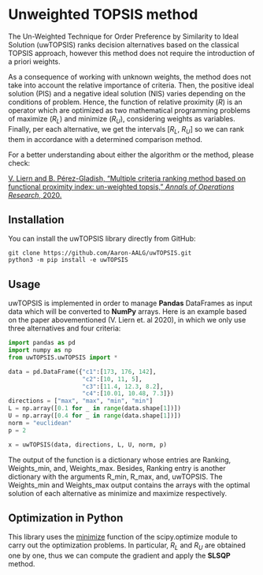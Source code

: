 # Unweighted TOPSIS method

The Un-Weighted Technique for Order Preference by Similarity to Ideal Solution (uwTOPSIS) ranks decision alternatives based on the classical TOPSIS approach, however this method does not require the introduction of a priori weights.

As a consequence of working with unknown weights, the method does not take into account the relative importance of criteria. Then, the positive ideal solution (PIS) and a negative ideal solution (NIS) varies depending on the conditions of problem. Hence, the function of relative proximity (_R_) is an operator which are optimized as two mathematical programming problems of maximize (_R<sub>L_) and minimize (_R<sub>U_), considering weights as variables. Finally, per each alternative, we get the intervals [_R<sub>L_, _R<sub>U_] so we can rank them in accordance with a determined comparison method.

For a better understanding about either the algorithm or the method, please check:

[V. Liern and B. Pérez-Gladish, “Multiple criteria ranking method based on functional proximity index: un-weighted topsis,” _Annals of Operations Research_, 2020.](https://doi.org/10.1007/s10479-020-03718-1)

## Installation

You can install the uwTOPSIS library directly from GitHub:

```terminal
git clone https://github.com/Aaron-AALG/uwTOPSIS.git
python3 -m pip install -e uwTOPSIS
```  

## Usage

uwTOPSIS is implemented in order to manage **Pandas** DataFrames as input data which will be converted to **NumPy** arrays. Here is an example based on the paper abovementioned (V. Liern et. al 2020), in which we only use three alternatives and four criteria:

```python
import pandas as pd
import numpy as np
from uwTOPSIS.uwTOPSIS import *

data = pd.DataFrame({"c1":[173, 176, 142],
                     "c2":[10, 11, 5],
                     "c3":[11.4, 12.3, 8.2],
                     "c4":[10.01, 10.48, 7.3]})
directions = ["max", "max", "min", "min"]
L = np.array([0.1 for _ in range(data.shape[1])])
U = np.array([0.4 for _ in range(data.shape[1])])
norm = "euclidean"
p = 2

x = uwTOPSIS(data, directions, L, U, norm, p)
```

The output of the function is a dictionary whose entries are Ranking, Weights_min, and, Weights_max. Besides, Ranking entry is another dictionary with the arguments R_min, R_max, and, uwTOPSIS. The Weights_min and Weights_max output contains the arrays with the optimal solution of each alternative as minimize and maximize respectively.

## Optimization in Python

This library uses the [minimize](https://docs.scipy.org/doc/scipy/reference/generated/scipy.optimize.minimize.html) function of the scipy.optimize module to carry out the optimization problems. In particular, _R<sub>L_ and _R<sub>U_ are obtained one by one, thus we can compute the gradient and apply the __SLSQP__ method.
